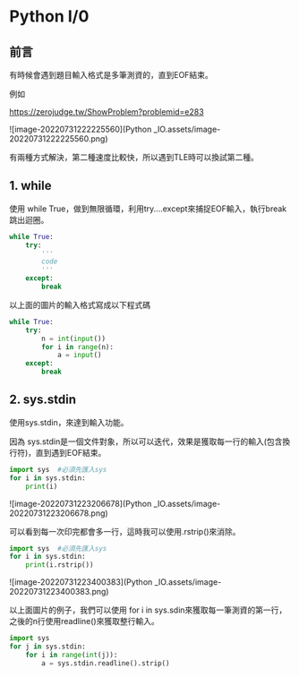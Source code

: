 # Python I/0

## 前言

有時候會遇到題目輸入格式是多筆測資的，直到EOF結束。

例如

https://zerojudge.tw/ShowProblem?problemid=e283

![image-20220731222225560](Python _IO.assets/image-20220731222225560.png)

有兩種方式解決，第二種速度比較快，所以遇到TLE時可以換試第二種。

## 1. while

使用 while True，做到無限循環，利用try....except來捕捉EOF輸入，執行break跳出迴圈。

``` python
while True:
    try:
        '''
        code
        '''
    except:
        break
```



以上面的圖片的輸入格式寫成以下程式碼

``` python
while True:
    try:
        n = int(input())
        for i in range(n):
            a = input()
    except:
        break
```



## 2. sys.stdin

使用sys.stdin，來達到輸入功能。

因為 sys.stdin是一個文件對象，所以可以迭代，效果是獲取每一行的輸入(包含換行符)，直到遇到EOF結束。

``` python
import sys	#必須先匯入sys
for i in sys.stdin:
    print(i)
```

![image-20220731223206678](Python _IO.assets/image-20220731223206678.png)

可以看到每一次印完都會多一行，這時我可以使用.rstrip()來消除。

``` python
import sys	#必須先匯入sys
for i in sys.stdin:
    print(i.rstrip())
```

![image-20220731223400383](Python _IO.assets/image-20220731223400383.png)

以上面圖片的例子，我們可以使用 for i in sys.sdin來獲取每一筆測資的第一行，之後的n行使用readline()來獲取整行輸入。

``` python
import sys
for j in sys.stdin:
    for i in range(int(j)):
        a = sys.stdin.readline().strip()
```



